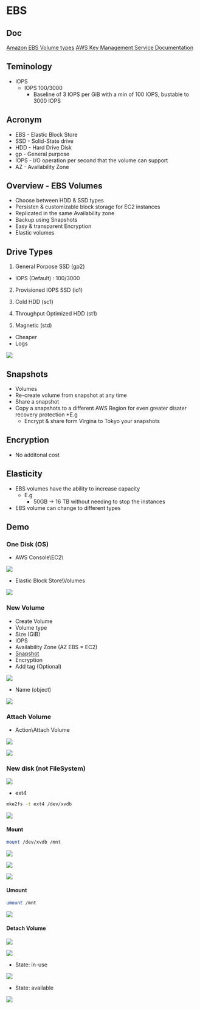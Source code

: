 # EBS

## Doc
[Amazon EBS Volume types](https://docs.aws.amazon.com/AWSEC2/latest/UserGuide/ebs-volume-types.html?icmpid=docs_ec2_console)
[AWS Key Management Service Documentation](https://docs.aws.amazon.com/kms/index.html#lang/en_us)

## Teminology
* IOPS
  * IOPS 100/3000
    * Baseline of 3 IOPS per GiB with a min of 100 IOPS, bustable to 3000 IOPS

## Acronym
* EBS - Elastic Block Store
* SSD - Solid-State drive
* HDD - Hard Drive Disk
* gp - General purpose
* IOPS - I/O operation per second that the volume can support
* AZ - Availability Zone

## Overview - EBS Volumes
* Choose between HDD & SSD types
* Persisten & customizable block storage for EC2 instances
* Replicated in the same Availability zone
* Backup using Snapshots
* Easy & transparent Encryption
* Elastic volumes

## Drive Types
1) General Porpose SSD (gp2)
 * IOPS (Default) : 100/3000

2) Provisioned IOPS SSD (io1)

3) Cold HDD (sc1)

4) Throughput Optimized HDD (st1)

5) Magnetic (std)
 * Cheaper
 * Logs
 
 [<img src="https://i.imgur.com/0qatksI.png">](https://i.imgur.com/0qatksI.png)
  
## Snapshots
  * Volumes
  * Re-create volume from snapshot at any time
  * Share a snapshot
  * Copy a snapshots to a different AWS Region for even greater disater recovery protection
    *E.g
      * Encrypt & share form Virgina to Tokyo your snapshots

## Encryption
* No additonal cost

## Elasticity
* EBS volumes have the ability to increase capacity
  * E.g
    * 50GB -> 16 TB without needing to stop the instances
* EBS volume can change to different types

## Demo
### One Disk (OS)
* AWS Console\EC2\

[<img src="https://i.imgur.com/BIsKSjp.png">](https://i.imgur.com/BIsKSjp.png)

* Elastic Block Store\Volumes

[<img src="https://i.imgur.com/qlaHJql.png">](https://i.imgur.com/qlaHJql.png)

### New Volume

* Create Volume
 * Volume type
 * Size (GiB)
 * IOPS
 * Availability Zone (AZ EBS = EC2) 
 * [Snapshot](https://i.imgur.com/VKM9WUr.png)
 * Encryption
 * Add tag (Optional)
 
[<img src="https://i.imgur.com/cUzcnRJ.png">](https://i.imgur.com/cUzcnRJ.png)

* Name (object)

[<img src="https://i.imgur.com/teRWXNr.png">](https://i.imgur.com/teRWXNr.png)

### Attach Volume
* Action\Attach Volume

[<img src="https://i.imgur.com/XhuosWi.png">](https://i.imgur.com/XhuosWi.png)

[<img src="https://i.imgur.com/5iBA906.png">](https://i.imgur.com/5iBA906.png)

### New disk (not FileSystem)
[<img src="https://i.imgur.com/W6lFY9k.png">](https://i.imgur.com/W6lFY9k.png)

* ext4
````Bash
mke2fs -t ext4 /dev/xvdb
````

[<img src="https://i.imgur.com/7SL9NGD.png">](https://i.imgur.com/7SL9NGD.png)

#### Mount
````Bash
mount /dev/xvdb /mnt
````
[<img src="https://i.imgur.com/wZBM6eR.png">](https://i.imgur.com/wZBM6eR.png)

[<img src="https://i.imgur.com/3krjGSQ.png">](https://i.imgur.com/3krjGSQ.png)

[<img src="https://i.imgur.com/P76Vnhi.png">](https://i.imgur.com/P76Vnhi.png)


#### Umount
````Bash
umount /mnt
````
[<img src="https://i.imgur.com/Rc1rqbe.png">](https://i.imgur.com/Rc1rqbe.png)

#### Detach Volume
[<img src="https://i.imgur.com/F8xd9xo.png">](https://i.imgur.com/F8xd9xo.png)

[<img src="https://i.imgur.com/LX3QGKu.png">](https://i.imgur.com/LX3QGKu.png)

* State: in-use

[<img src="https://i.imgur.com/UA3bACy.png">](https://i.imgur.com/UA3bACy.png)

* State: available

[<img src="https://i.imgur.com/p2YJYQ3.png">](https://i.imgur.com/p2YJYQ3.png)

